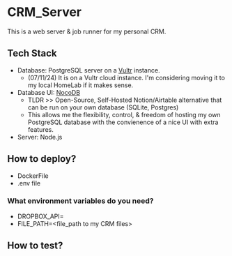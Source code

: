 # CRM_Server
This is a web server & job runner for my personal CRM.



## Tech Stack
- Database: PostgreSQL server on a [Vultr](https://www.vultr.com/) instance.
  - (07/11/24) It is on a Vultr cloud instance. I'm considering moving it to my local HomeLab if it makes sense.
- Database UI: [NocoDB](https://www.nocodb.com/)
  - TLDR >> Open-Source, Self-Hosted Notion/Airtable alternative that can be run on your own database (SQLite, Postgres)
  - This allows me the flexibility, control, & freedom of hosting my own PostgreSQL database with the convienence of a nice UI with extra features.
- Server: Node.js


## How to deploy?
- DockerFile
- .env file

### What environment variables do you need?
- DROPBOX_API=<dropbox-api key>
- FILE_PATH=<file_path to my CRM files>



## How to test?



